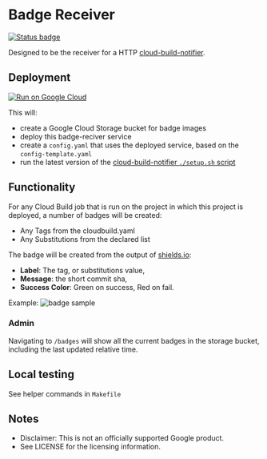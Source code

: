 # Badge Receiver

[![Status badge](https://badge-receiver-ul5eoxp2iq-uc.a.run.app/badge/badge-receiver.svg)](https://badge-receiver-ewtifq52za-uc.a.run.app/badges)

Designed to be the receiver for a HTTP [cloud-build-notifier](https://github.com/GoogleCloudPlatform/cloud-build-notifiers). 


## Deployment

[![Run on Google Cloud](https://deploy.cloud.run/button.svg)](https://deploy.cloud.run)

This will: 
 
 * create a Google Cloud Storage bucket for badge images
 * deploy this badge-reciver service
 * create a `config.yaml` that uses the deployed service, based on the `config-template.yaml`
 * run the latest version of the [cloud-build-notifier `./setup.sh` script](https://github.com/GoogleCloudPlatform/cloud-build-notifiers/blob/master/setup.sh)

## Functionality

For any Cloud Build job that is run on the project in which this project is deployed, a number of badges will be created: 

 * Any Tags from the cloudbuild.yaml
 * Any Substitutions from the declared list

The badge will be created from the output of [shields.io](https://shields.io/#your-badge): 

 * **Label**: The tag, or substitutions value, 
 * **Message**: the short commit sha,
 * **Success Color**: Green on success, Red on fail. 

Example: ![badge sample](https://img.shields.io/badge/label-message-brightgreen)

### Admin

Navigating to `/badges` will show all the current badges in the storage bucket, including the last updated relative time.


## Local testing

See helper commands in `Makefile`

## Notes

* Disclaimer: This is not an officially supported Google product.
* See LICENSE for the licensing information.
